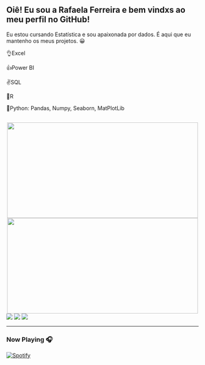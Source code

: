 ## Oiê! Eu sou a Rafaela Ferreira e bem vindxs ao meu perfil no GitHub!

Eu estou cursando Estatística e sou apaixonada por dados. É aqui que eu mantenho os meus projetos. 😀

👌Excel

👍Power BI

✌️SQL

🙌R

🤏Python: Pandas, Numpy, Seaborn, MatPlotLib

##

<div align="center">
  <a href="https://github.com/rafacferreira">
  <img height="250em" width="500em" src="https://github-readme-stats.vercel.app/api?username=rafacferreira&show_icons=true&theme=great-gatsby&include_all_commits=true&count_private=true"/>
  <img height="250em" width="500em" src="https://github-readme-stats.vercel.app/api/top-langs/?username=rafacferreira&layout=compact&langs_count=7&theme=great-gatsby"/>
</div> 
<div> 
   <a href="https://instagram.com/rafacferreira" target="_blank"><img src="https://img.shields.io/badge/-Instagram-%23E4405F?style=for-the-badge&logo=instagram&logoColor=white" target="_blank"></a>
   <a href = "mailto:rafacferreira@yahoo.com.br"><img src="https://img.shields.io/badge/-Gmail-%23333?style=for-the-badge&logo=gmail&logoColor=white" target="_blank"></a>
  <a href="https://www.linkedin.com/in/rafaela-da-costa-ferreira-7320ab4a" target="_blank"><img src="https://img.shields.io/badge/-LinkedIn-%230077B5?style=for-the-badge&logo=linkedin&logoColor=white" target="_blank"></a> 
</div>

---



### Now Playing 🎧

[![Spotify](https://github-readme-remake.vercel.app/api/spotify)](https://open.spotify.com/user/22snl5necid22xbhvujpjdwla)
<br/>
